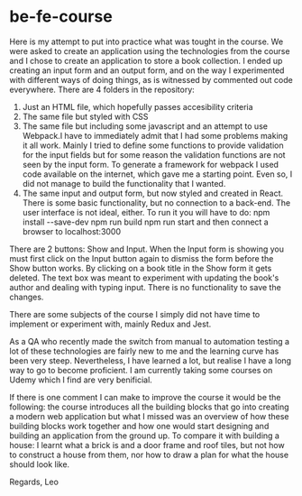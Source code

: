 # be-fe-course

Here is my attempt to put into practice what was tought in the course. We were asked to create an application using the technologies from the course and I chose to create an application to store a book collection. I ended up creating an input form and an output form, and on the way I experimented with different ways of doing things, as is witnessed by commented out code everywhere. There are 4 folders in the repository:

1. Just an HTML file, which hopefully passes accesibility criteria
2. The same file but styled with CSS
3. The same file but including some javascript and an attempt to use Webpack.I have to immediately admit that I had some problems making it all work. Mainly I tried to define some functions to provide validation for the input fields but for some reason the validation functions are not seen by the input form. To generate a framework for webpack I used code available on the internet, which gave me a starting point. Even so, I did not manage to build the functionality that I wanted.
4. The same input and output form, but now styled and created in React. There is some basic functionality, but  no connection to a back-end. The user interface is not ideal, either. To run it you will have to do: 
npm install --save-dev
npm run build
npm run start
and then connect a browser to localhost:3000

There are 2 buttons: Show and Input. When the Input form is showing you must first click on the Input button again to dismiss the form before the Show button works. By clicking on a book title in the Show form it gets deleted. The text box was meant to experiment with updating the book's author and dealing with typing input. There is no functionality to save the changes.


There are some subjects of the course I simply did not have time to implement or experiment with, mainly Redux and Jest. 


As a QA who recently made the switch from manual to automation testing a lot of these technologies are fairly new to me and the learning curve has been very steep. Nevertheless, I have learned a lot, but realise I have a long way to go to become proficient. I am currently taking some courses on Udemy which I find are very benificial.

If there is one comment I can make to improve the course it would be the following: the course introduces all the building blocks that go into creating a modern web application but what I missed was an overview of how these building blocks work together and how one would start designing and building an application from the ground up. To compare it with building a house: I learnt what a brick is and a door frame and roof tiles, but not how to construct a house from them, nor how to draw a plan for what the house should look like. 

Regards, Leo